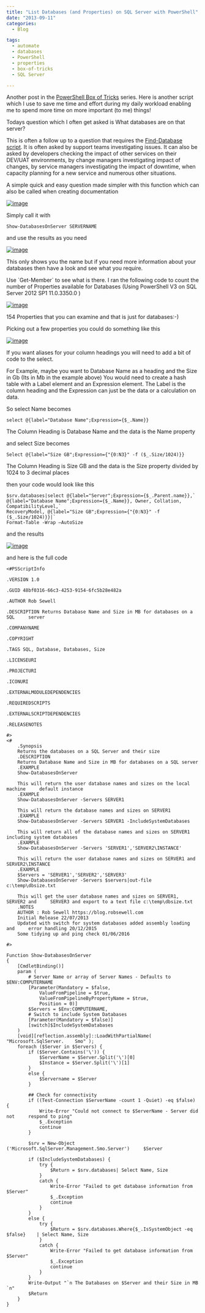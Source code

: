 ```yaml
---
title: "List Databases (and Properties) on SQL Server with PowerShell"
date: "2013-09-11" 
categories:
  - Blog

tags:
  - automate
  - databases
  - PowerShell
  - properties
  - box-of-tricks
  - SQL Server

---
```

Another post in the [PowerShell Box of Tricks](https://blog.robsewell.com/tags/#box-of-tricks) series. Here is another script which I use to save me time and effort during my daily workload enabling me to spend more time on more important (to me) things!

Todays question which I often get asked is What databases are on that server?

This is often a follow up to a question that requires the [Find-Database script](https://blog.robsewell.com/using-powershell-to-find-a-database-amongst-hundreds/). It is often asked by support teams investigating issues. It can also be asked by developers checking the impact of other services on their DEV/UAT environments, by change managers investigating impact of changes, by service managers investigating the impact of downtime, when capacity planning for a new service and numerous other situations.

A simple quick and easy question made simpler with this function which can also be called when creating documentation

[![image](https://blog.robsewell.com/assets/uploads/2013/09/image54.png)](https://blog.robsewell.com/assets/uploads/2013/09/image54.png)
<P>Simply call it with 

    Show-DatabasesOnServer SERVERNAME 
    
and use the results as you need</P>
[![image](https://blog.robsewell.com/assets/uploads/2013/09/image55.png)](https://blog.robsewell.com/assets/uploads/2013/09/image55.png)

This only shows you the name but if you need more information about your databases then have a look and see what you require.

Use \`Get-Member\` to see what is there. I ran the following code to count the number of Properties available for Databases (Using PowerShell V3 on SQL Server 2012 SP1 11.0.3350.0 )

[![image](https://blog.robsewell.com/assets/uploads/2013/09/image56.png)](https://blog.robsewell.com/assets/uploads/2013/09/image56.png)

154 Properties that you can examine and that is just for databases:-)

Picking out a few properties you could do something like this

[![image](https://blog.robsewell.com/assets/uploads/2013/09/image57.png)](https://blog.robsewell.com/assets/uploads/2013/09/image57.png)

If you want aliases for your column headings you will need to add a bit of code to the select.

For Example, maybe you want to Database Name as a heading and the Size in Gb (Its in Mb in the example above) You would need to create a hash table with a Label element and an Expression element. The Label is the column heading and the Expression can just be the data or a calculation on data.

So select Name becomes

    select @{label="Database Name";Expression={$_.Name}}

<P>The Column Heading is Database Name and the data is the Name property</P>
<P>and select Size becomes</P>

    Select @{label="Size GB";Expression={"{0:N3}" -f ($_.Size/1024)}}

<P>The Column Heading is Size GB and the data is the Size property divided by 1024 to 3 decimal places</P>
<P>then your code would look like this</P>

    $srv.databases|select @{label="Server";Expression={$_.Parent.name}},` 
    @{label="Database Name";Expression={$_.Name}}, Owner, Collation, CompatibilityLevel,` 
    RecoveryModel, @{label="Size GB";Expression={"{0:N3}" -f ($_.Size/1024)}}|` 
    Format-Table -Wrap –AutoSize

and the results

[![image](https://blog.robsewell.com/assets/uploads/2013/09/image58.png?resize=630%2C173 "image")](https://blog.robsewell.com/assets/uploads/2013/09/image58.png)

and here is the full code

    <#PSScriptInfo
    
    .VERSION 1.0
    
    .GUID 48bf0316-66c3-4253-9154-6fc5b28e482a
    
    .AUTHOR Rob Sewell
    
    .DESCRIPTION Returns Database Name and Size in MB for databases on a SQL     server
          
    .COMPANYNAME 
    
    .COPYRIGHT 
    
    .TAGS SQL, Database, Databases, Size
    
    .LICENSEURI 
    
    .PROJECTURI 
    
    .ICONURI 
    
    .EXTERNALMODULEDEPENDENCIES 
    
    .REQUIREDSCRIPTS 
    
    .EXTERNALSCRIPTDEPENDENCIES 
    
    .RELEASENOTES
    
    #>
    <#
        .Synopsis
        Returns the databases on a SQL Server and their size
        .DESCRIPTION
        Returns Database Name and Size in MB for databases on a SQL server
        .EXAMPLE
        Show-DatabasesOnServer
    
        This will return the user database names and sizes on the local machine     default instance
        .EXAMPLE
        Show-DatabasesOnServer -Servers SERVER1
    
        This will return the database names and sizes on SERVER1
        .EXAMPLE
        Show-DatabasesOnServer -Servers SERVER1 -IncludeSystemDatabases
    
        This will return all of the database names and sizes on SERVER1     including system databases
        .EXAMPLE
        Show-DatabasesOnServer -Servers 'SERVER1','SERVER2\INSTANCE'
    
        This will return the user database names and sizes on SERVER1 and     SERVER2\INSTANCE
        .EXAMPLE
        $Servers = 'SERVER1','SERVER2','SERVER3'
        Show-DatabasesOnServer -Servers $servers|out-file c:\temp\dbsize.txt
    
        This will get the user database names and sizes on SERVER1, SERVER2 and     SERVER3 and export to a text file c:\temp\dbsize.txt
        .NOTES
        AUTHOR : Rob Sewell https://blog.robsewell.com
        Initial Release 22/07/2013
        Updated with switch for system databases added assembly loading and     error handling 20/12/2015
        Some tidying up and ping check 01/06/2016
        
    #>
    
    Function Show-DatabasesOnServer 
    {
        [CmdletBinding()]
        param (
            # Server Name or array of Server Names - Defaults to     $ENV:COMPUTERNAME
            [Parameter(Mandatory = $false, 
                ValueFromPipeline = $true,
                ValueFromPipelineByPropertyName = $true, 
                Position = 0)]
            $Servers = $Env:COMPUTERNAME,
            # Switch to include System Databases
            [Parameter(Mandatory = $false)]
            [switch]$IncludeSystemDatabases
        )
        [void][reflection.assembly]::LoadWithPartialName( "Microsoft.SqlServer.    Smo" );
        foreach ($Server in $Servers) {
            if ($Server.Contains('\')) {
                $ServerName = $Server.Split('\')[0]
                $Instance = $Server.Split('\')[1]
            }
            else {
                $Servername = $Server
            } 
    
            ## Check for connectivity
            if ((Test-Connection $ServerName -count 1 -Quiet) -eq $false) {
                Write-Error "Could not connect to $ServerName - Server did not     respond to ping"
                $_.Exception
                continue
            }
        
            $srv = New-Object ('Microsoft.SqlServer.Management.Smo.Server')     $Server
    
            if ($IncludeSystemDatabases) {
                try {
                    $Return = $srv.databases| Select Name, Size
                }
                catch {
                    Write-Error "Failed to get database information from $Server"
                    $_.Exception
                    continue
                }
            }
            else {
                try {
                    $Return = $srv.databases.Where{$_.IsSystemObject -eq $false}    | Select Name, Size
                }
                catch {
                    Write-Error "Failed to get database information from $Server"
                    $_.Exception
                    continue
                }
            }
            Write-Output "`n The Databases on $Server and their Size in MB `n"
            $Return
        }
    }
